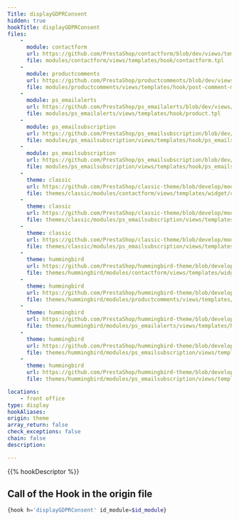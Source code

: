 ```yaml
---
Title: displayGDPRConsent
hidden: true
hookTitle: displayGDPRConsent
files:
    -
      module: contactform
      url: https://github.com/PrestaShop/contactform/blob/dev/views/templates/hook/contactform.tpl
      file: modules/contactform/views/templates/hook/contactform.tpl
    -
      module: productcomments
      url: https://github.com/PrestaShop/productcomments/blob/dev/views/templates/hook/post-comment-modal.tpl
      file: modules/productcomments/views/templates/hook/post-comment-modal.tpl
    -
      module: ps_emailalerts
      url: https://github.com/PrestaShop/ps_emailalerts/blob/dev/views/templates/hook/product.tpl
      file: modules/ps_emailalerts/views/templates/hook/product.tpl
    -
      module: ps_emailsubscription
      url: https://github.com/PrestaShop/ps_emailsubscription/blob/dev/views/templates/hook/ps_emailsubscription-column.tpl
      file: modules/ps_emailsubscription/views/templates/hook/ps_emailsubscription-column.tpl
    -
      module: ps_emailsubscription
      url: https://github.com/PrestaShop/ps_emailsubscription/blob/dev/views/templates/hook/ps_emailsubscription.tpl
      file: modules/ps_emailsubscription/views/templates/hook/ps_emailsubscription.tpl
    -
      theme: classic
      url: https://github.com/PrestaShop/classic-theme/blob/develop/modules/contactform/views/templates/widget/contactform.tpl
      file: themes/classic/modules/contactform/views/templates/widget/contactform.tpl
    -
      theme: classic
      url: https://github.com/PrestaShop/classic-theme/blob/develop/modules/ps_emailsubscription/views/templates/hook/ps_emailsubscription-column.tpl
      file: themes/classic/modules/ps_emailsubscription/views/templates/hook/ps_emailsubscription-column.tpl
    -
      theme: classic
      url: https://github.com/PrestaShop/classic-theme/blob/develop/modules/ps_emailsubscription/views/templates/hook/ps_emailsubscription.tpl
      file: themes/classic/modules/ps_emailsubscription/views/templates/hook/ps_emailsubscription.tpl
    -
      theme: hummingbird
      url: https://github.com/PrestaShop/hummingbird-theme/blob/develop/modules/contactform/views/templates/widget/contactform.tpl
      file: themes/hummingbird/modules/contactform/views/templates/widget/contactform.tpl
    -
      theme: hummingbird
      url: https://github.com/PrestaShop/hummingbird-theme/blob/develop/modules/productcomments/views/templates/hook/post-comment-modal.tpl
      file: themes/hummingbird/modules/productcomments/views/templates/hook/post-comment-modal.tpl
    -
      theme: hummingbird
      url: https://github.com/PrestaShop/hummingbird-theme/blob/develop/modules/ps_emailalerts/views/templates/hook/product.tpl
      file: themes/hummingbird/modules/ps_emailalerts/views/templates/hook/product.tpl
    -
      theme: hummingbird
      url: https://github.com/PrestaShop/hummingbird-theme/blob/develop/modules/ps_emailsubscription/views/templates/hook/ps_emailsubscription-column.tpl
      file: themes/hummingbird/modules/ps_emailsubscription/views/templates/hook/ps_emailsubscription-column.tpl
    -
      theme: hummingbird
      url: https://github.com/PrestaShop/hummingbird-theme/blob/develop/modules/ps_emailsubscription/views/templates/hook/ps_emailsubscription.tpl
      file: themes/hummingbird/modules/ps_emailsubscription/views/templates/hook/ps_emailsubscription.tpl

locations:
    - front office
type: display
hookAliases: 
origin: theme
array_return: false
check_exceptions: false
chain: false
description: 

---
```


{{% hookDescriptor %}}

## Call of the Hook in the origin file

```php
{hook h='displayGDPRConsent' id_module=$id_module}
```
